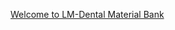 [Welcome to LM-Dental Material Bank](https://materialbank.lm-dental.com/login/welcome.jspx?es=1)
[]()

